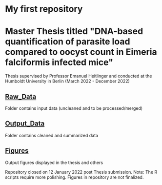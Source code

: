 <meta name="google-site-verification" content="HQKl6JFuo8FXNd1-yonAnFe1CSwPDG1axo4pJHQDNc0" />

# My first repository 
# Master Thesis titled "DNA-based quantification of parasite load compared to oocyst count in Eimeria falciformis infected mice"
Thesis supervised by Professor Emanuel Heitlinger and conducted at the Humboldt University in Berlin (March 2022 - December 2022)

## [Raw_Data]()
Folder contains input data (uncleaned and to be processed/merged)

## [Output_Data]() 
Folder contains cleaned and summarized data 

## [Figures]()
Output figures displayed in the thesis and others

Repository closed on 12 January 2022 post Thesis submission. 
Note: The R scripts require more polishing. Figures in repository are not finalized.


